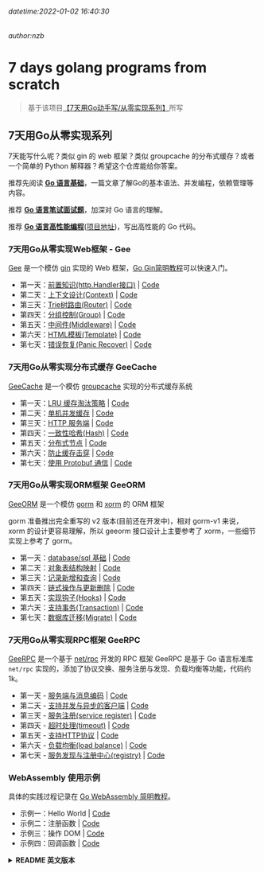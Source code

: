 ###### datetime:2022-01-02 16:40:30
###### author:nzb

# 7 days golang programs from scratch

> 基于该项目[【7天用Go动手写/从零实现系列】](https://github.com/geektutu/7days-golang)所写

## 7天用Go从零实现系列

7天能写什么呢？类似 gin 的 web 框架？类似 groupcache 的分布式缓存？或者一个简单的 Python 解释器？希望这个仓库能给你答案。

推荐先阅读 **[Go 语言基础](https://bluesnie.github.io/Learning-notes/GoLang/GoLang%E5%9F%BA%E7%A1%80/01-GoLang%E5%8F%91%E5%B1%95%E5%8F%B2.html)**，一篇文章了解Go的基本语法、并发编程，依赖管理等内容。

推荐 **[Go 语言笔试面试题](https://geektutu.com/post/qa-golang.html)**，加深对 Go 语言的理解。

推荐 **[Go 语言高性能编程](https://geektutu.com/post/high-performance-go.html)**([项目地址](https://github.com/geektutu/high-performance-go))，写出高性能的 Go 代码。

### 7天用Go从零实现Web框架 - Gee

[Gee](https://geektutu.com/post/gee.html) 是一个模仿 [gin](https://github.com/gin-gonic/gin) 实现的 Web 框架，[Go Gin简明教程](https://geektutu.com/post/quick-go-gin.html)可以快速入门。

- 第一天：[前置知识(http.Handler接口)](https://geektutu.com/post/gee-day1.html) | [Code](gee-web/day1-http-base)
- 第二天：[上下文设计(Context)](https://geektutu.com/post/gee-day2.html) | [Code](gee-web/day2-context)
- 第三天：[Trie树路由(Router)](https://geektutu.com/post/gee-day3.html) | [Code](gee-web/day3-router)
- 第四天：[分组控制(Group)](https://geektutu.com/post/gee-day4.html) | [Code](gee-web/day4-group)
- 第五天：[中间件(Middleware)](https://geektutu.com/post/gee-day5.html) | [Code](gee-web/day5-middleware)
- 第六天：[HTML模板(Template)](https://geektutu.com/post/gee-day6.html) | [Code](gee-web/day6-template)
- 第七天：[错误恢复(Panic Recover)](https://geektutu.com/post/gee-day7.html) | [Code](gee-web/day7-panic-recover)

### 7天用Go从零实现分布式缓存 GeeCache

[GeeCache](https://geektutu.com/post/geecache.html) 是一个模仿 [groupcache](https://github.com/golang/groupcache) 实现的分布式缓存系统

- 第一天：[LRU 缓存淘汰策略](https://geektutu.com/post/geecache-day1.html) | [Code](gee-cache/day1-lru)
- 第二天：[单机并发缓存](https://geektutu.com/post/geecache-day2.html) | [Code](gee-cache/day2-single-node)
- 第三天：[HTTP 服务端](https://geektutu.com/post/geecache-day3.html) | [Code](gee-cache/day3-http-server)
- 第四天：[一致性哈希(Hash)](https://geektutu.com/post/geecache-day4.html) | [Code](gee-cache/day4-consistent-hash)
- 第五天：[分布式节点](https://geektutu.com/post/geecache-day5.html) | [Code](gee-cache/day5-multi-nodes)
- 第六天：[防止缓存击穿](https://geektutu.com/post/geecache-day6.html) | [Code](gee-cache/day6-single-flight)
- 第七天：[使用 Protobuf 通信](https://geektutu.com/post/geecache-day7.html) | [Code](gee-cache/day7-proto-buf)

### 7天用Go从零实现ORM框架 GeeORM

[GeeORM](https://geektutu.com/post/geeorm.html) 是一个模仿 [gorm](https://github.com/jinzhu/gorm) 和 [xorm](https://github.com/go-xorm/xorm) 的 ORM 框架

gorm 准备推出完全重写的 v2 版本(目前还在开发中)，相对 gorm-v1 来说，xorm 的设计更容易理解，所以 geeorm 接口设计上主要参考了 xorm，一些细节实现上参考了 gorm。

- 第一天：[database/sql 基础](https://geektutu.com/post/geeorm-day1.html) | [Code](gee-orm/day1-database-sql)
- 第二天：[对象表结构映射](https://geektutu.com/post/geeorm-day2.html) | [Code](gee-orm/day2-reflect-schema)
- 第三天：[记录新增和查询](https://geektutu.com/post/geeorm-day3.html) | [Code](gee-orm/day3-save-query)
- 第四天：[链式操作与更新删除](https://geektutu.com/post/geeorm-day4.html) | [Code](gee-orm/day4-chain-operation)
- 第五天：[实现钩子(Hooks)](https://geektutu.com/post/geeorm-day5.html) | [Code](gee-orm/day5-hooks)
- 第六天：[支持事务(Transaction)](https://geektutu.com/post/geeorm-day6.html) | [Code](gee-orm/day6-transaction)
- 第七天：[数据库迁移(Migrate)](https://geektutu.com/post/geeorm-day7.html) | [Code](gee-orm/day7-migrate)


### 7天用Go从零实现RPC框架 GeeRPC

[GeeRPC](https://geektutu.com/post/geerpc.html) 是一个基于 [net/rpc](https://github.com/golang/go/tree/master/src/net/rpc) 开发的 RPC 框架
GeeRPC 是基于 Go 语言标准库 `net/rpc` 实现的，添加了协议交换、服务注册与发现、负载均衡等功能，代码约 1k。

- 第一天 - [服务端与消息编码](https://geektutu.com/post/geerpc-day1.html) | [Code](gee-rpc/day1-codec)
- 第二天 - [支持并发与异步的客户端](https://geektutu.com/post/geerpc-day2.html) | [Code](gee-rpc/day2-client)
- 第三天 - [服务注册(service register)](https://geektutu.com/post/geerpc-day3.html) | [Code](gee-rpc/day3-service )
- 第四天 - [超时处理(timeout)](https://geektutu.com/post/geerpc-day4.html) | [Code](gee-rpc/day4-timeout )
- 第五天 - [支持HTTP协议](https://geektutu.com/post/geerpc-day5.html) | [Code](gee-rpc/day5-http-debug)
- 第六天 - [负载均衡(load balance)](https://geektutu.com/post/geerpc-day6.html) | [Code](gee-rpc/day6-load-balance)
- 第七天 - [服务发现与注册中心(registry)](https://geektutu.com/post/geerpc-day7.html) | [Code](gee-rpc/day7-registry)

### WebAssembly 使用示例

具体的实践过程记录在 [Go WebAssembly 简明教程](https://geektutu.com/post/quick-go-wasm.html)。

- 示例一：Hello World | [Code](demo-wasm/hello-world)
- 示例二：注册函数 | [Code](demo-wasm/register-functions)
- 示例三：操作 DOM | [Code](demo-wasm/manipulate-dom)
- 示例四：回调函数 | [Code](demo-wasm/callback)




<details>
<summary><strong>README 英文版本</strong></summary>
<div>

What can be accomplished in 7 days? A gin-like web framework? A distributed cache like groupcache? Or a simple Python interpreter? Hope this repo can give you the answer.

## Web Framework - Gee

[Gee](https://geektutu.com/post/gee.html) is a [gin](https://github.com/gin-gonic/gin)-like framework

- Day 1 - http.Handler Interface Basic [Code](gee-web/day1-http-base)
- Day 2 - Design a Flexiable Context [Code](gee-web/day2-context)
- Day 3 - Router with Trie-Tree Algorithm [Code](gee-web/day3-router)
- Day 4 - Group Control [Code](gee-web/day4-group)
- Day 5 - Middleware Mechanism [Code](gee-web/day5-middleware)
- Day 6 - Embeded Template Support [Code](gee-web/day6-template)
- Day 7 - Panic Recover & Make it Robust [Code](gee-web/day7-panic-recover)

## Distributed Cache - GeeCache

[GeeCache](https://geektutu.com/post/geecache.html) is a [groupcache](https://github.com/golang/groupcache)-like distributed cache

- Day 1 - LRU (Least Recently Used) Caching Strategy [Code](gee-cache/day1-lru)
- Day 2 - Single Machine Concurrent Cache [Code](gee-cache/day2-single-node)
- Day 3 - Launch a HTTP Server [Code](gee-cache/day3-http-server)
- Day 4 - Consistent Hash Algorithm [Code](gee-cache/day4-consistent-hash)
- Day 5 - Communication between Distributed Nodes [Code](gee-cache/day5-multi-nodes)
- Day 6 - Cache Breakdown & Single Flight  | [Code](gee-cache/day6-single-flight)
- Day 7 - Use Protobuf as RPC Data Exchange Type | [Code](gee-cache/day7-proto-buf)

## Object Relational Mapping - GeeORM

[GeeORM](https://geektutu.com/post/geeorm.html) is a [gorm](https://github.com/jinzhu/gorm)-like and [xorm](https://github.com/go-xorm/xorm)-like object relational mapping library

Xorm's desgin is easier to understand than gorm-v1, so the main designs references xorm and some detailed implementions references gorm-v1.

- Day 1 - database/sql Basic | [Code](gee-orm/day1-database-sql)
- Day 2 - Object Schame Mapping | [Code](gee-orm/day2-reflect-schema)
- Day 3 - Insert and Query | [Code](gee-orm/day3-save-query)
- Day 4 - Chain, Delete and Update | [Code](gee-orm/day4-chain-operation)
- Day 5 - Support Hooks | [Code](gee-orm/day5-hooks)
- Day 6 - Support Transaction | [Code](gee-orm/day6-transaction)
- Day 7 - Migrate Database | [Code](gee-orm/day7-migrate)

## RPC Framework - GeeRPC

[GeeRPC](https://geektutu.com/post/geerpc.html) is a [net/rpc](https://github.com/golang/go/tree/master/src/net/rpc)-like RPC framework

Based on golang standard library `net/rpc`, GeeRPC implements more features. eg, protocol exchange, service registration and discovery, load balance, etc.

- Day 1 - Server Message Codec | [Code](gee-rpc/day1-codec)
- Day 2 - Concurrent Client | [Code](gee-rpc/day2-client)
- Day 3 - Service Register | [Code](gee-rpc/day3-service )
- Day 4 - Timeout Processing | [Code](gee-rpc/day4-timeout )
- Day 5 - Support HTTP Protocol | [Code](gee-rpc/day5-http-debug)
- Day 6 - Load Balance | [Code](gee-rpc/day6-load-balance)
- Day 7 - Discovery and Registry | [Code](gee-rpc/day7-registry)

## Golang WebAssembly Demo

- Demo 1 - Hello World [Code](demo-wasm/hello-world)
- Demo 2 - Register Functions [Code](demo-wasm/register-functions)
- Demo 3 - Manipulate DOM [Code](demo-wasm/manipulate-dom)
- Demo 4 - Callback [Code](demo-wasm/callback)

</div>
</details>